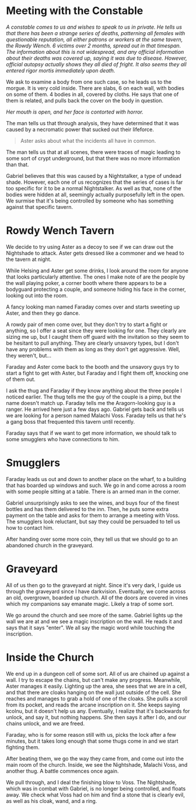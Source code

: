 # Meeting with the Constable
*A constable comes to us and wishes to speak to us in private. He tells us that there has been a strange series of deaths, patterning all females with questionable reputation, all either patrons or workers at the same tavern, the Rowdy Wench. 6 victims over 2 months, spread out in that timespan. The information about this is not widespread, and any official information about their deaths was covered up, saying it was due to disease. However, official autopsy actually shows they all died of fright. It also seems they all entered rigor mortis immediately upon death.*

We ask to examine a body from one such case, so he leads us to the morgue. It is very cold inside. There are slabs, 6 on each wall, with bodies on some of them. 4 bodies in all, covered by cloths. He says that one of them is related, and pulls back the cover on the body in question.

*Her mouth is open, and her face is contorted with horror.*

The man tells us that through analysis, they have determined that it was caused by a necromatic power that sucked out their lifeforce.

> Aster asks about what the incidents all have in common.

The man tells us that at all scenes, there were traces of magic leading to some sort of crypt underground, but that there was no more information than that.

Gabriel believes that this was caused by a Nightstalker, a type of undead shade. However, each one of us recognizes that the series of cases is far too specific for it to be a normal Nightstalker. As well as that, none of the bodies were hidden at all, seemingly actually purposefully left in the open. We surmise that it's being controlled by someone who has something against that specific tavern.

# Rowdy Wench Tavern
We decide to try using Aster as a decoy to see if we can draw out the Nightshade to attack. Aster gets dressed like a commoner and we head to the tavern at night.

While Helsing and Aster get some drinks, I look around the room for anyone that looks particularly attentive. The ones I make note of are the people by the wall playing poker, a corner booth where there appears to be a bodyguard protecting a couple, and someone hiding his face in the corner, looking out into the room.

A fancy looking man named Faraday comes over and starts sweeting up Aster, and then they go dance.

A rowdy pair of men come over, but they don't try to start a fight or anything, so I offer a seat since they were looking for one. They clearly are sizing me up, but I caught them off guard with the invitation so they seem to be hesitant to pull anything. They are clearly unsavory types, but I don't have any problems with them as long as they don't get aggressive. Well, they weren't, but...

Faraday and Aster come back to the booth and the unsavory guys try to start a fight to get with Aster, but Faraday and I fight them off, knocking one of them out.

I ask the thug and Faraday if they know anything about the three people I noticed earlier. The thug tells me the guy of the couple is a pimp, but the name doesn't match up. Faraday tells me the Aragorn-looking guy is a ranger. He arrived here just a few days ago. Gabriel gets back and tells us we are looking for a person named Malachi Voss. Faraday tells us that he's a gang boss that frequented this tavern until recently.

Faraday says that if we want to get more information, we should talk to some smugglers who have connections to him.

# Smugglers
Faraday leads us out and down to another place on the wharf, to a building that has boarded up windows and such. We go in and come across a room with some people sitting at a table. There is an armed man in the corner.

Gabriel unsurprisingly asks to see the wines, and buys four of the finest bottles and has them delivered to the inn. Then, he puts some extra payment on the table and asks for them to arrange a meeting with Voss. The smugglers look reluctant, but say they could be persuaded to tell us how to contact him.

After handing over some more coin, they tell us that we should go to an abandoned church in the graveyard.

# Graveyard
All of us then go to the graveyard at night. Since it's very dark, I guide us through the graveyard since I have darkvision. Eventually, we come across an old, overgrown, boarded up church. All of the doors are covered in vines which my companions say emanate magic. Likely a trap of some sort.

We go around the church and see more of the same. Gabriel lights up the wall we are at and we see a magic inscription on the wall. He reads it and says that it says "enter". We all say the magic word while touching the inscription.

# Inside the Church
We end up in a dungeon cell of some sort. All of us are chained up against a wall. I try to escape the chains, but can't make any progress. Meanwhile, Aster manages it easily. Lighting up the area, she sees that we are in a cell, and that there are cloaks hanging on the wall just outside of the cell. She reaches and manages to grab a hold of one of the cloaks. She pulls a scroll from its pocket, and reads the arcane inscription on it. She keeps saying kcolnu, but it doesn't help us any. Eventually, I realize that it's backwards for unlock, and say it, but nothing happens. She then says it after I do, and our chains unlock, and we are freed.

Faraday, who is for some reason still with us, picks the lock after a few minutes, but it takes long enough that some thugs come in and we start fighting them.

After beating them, we go the way they came from, and come out into the main room of the church. Inside, we see the Nightshade, Malachi Voss, and another thug. A battle commences once again.

We pull through, and I deal the finishing blow to Voss. The Nightshade, which was in combat with Gabriel, is no longer being controlled, and floats away. We check what Voss had on him and find a stone that is clearly evil, as well as his cloak, wand, and a ring.
